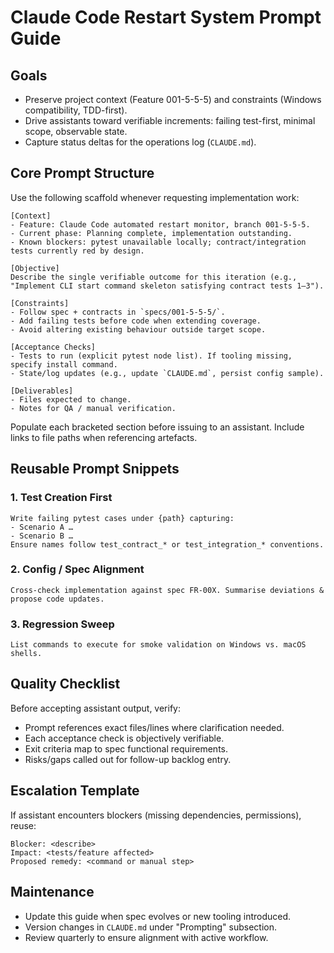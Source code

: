 # Claude Code Restart System Prompt Guide

## Goals
- Preserve project context (Feature 001-5-5-5) and constraints (Windows compatibility, TDD-first).
- Drive assistants toward verifiable increments: failing test-first, minimal scope, observable state.
- Capture status deltas for the operations log (`CLAUDE.md`).

## Core Prompt Structure
Use the following scaffold whenever requesting implementation work:

```
[Context]
- Feature: Claude Code automated restart monitor, branch 001-5-5-5.
- Current phase: Planning complete, implementation outstanding.
- Known blockers: pytest unavailable locally; contract/integration tests currently red by design.

[Objective]
Describe the single verifiable outcome for this iteration (e.g., "Implement CLI start command skeleton satisfying contract tests 1–3").

[Constraints]
- Follow spec + contracts in `specs/001-5-5-5/`.
- Add failing tests before code when extending coverage.
- Avoid altering existing behaviour outside target scope.

[Acceptance Checks]
- Tests to run (explicit pytest node list). If tooling missing, specify install command.
- State/log updates (e.g., update `CLAUDE.md`, persist config sample).

[Deliverables]
- Files expected to change.
- Notes for QA / manual verification.
```

Populate each bracketed section before issuing to an assistant. Include links to file paths when referencing artefacts.

## Reusable Prompt Snippets

### 1. Test Creation First
```
Write failing pytest cases under {path} capturing:
- Scenario A …
- Scenario B …
Ensure names follow test_contract_* or test_integration_* conventions.
```

### 2. Config / Spec Alignment
```
Cross-check implementation against spec FR-00X. Summarise deviations & propose code updates.
```

### 3. Regression Sweep
```
List commands to execute for smoke validation on Windows vs. macOS shells.
```

## Quality Checklist
Before accepting assistant output, verify:
- Prompt references exact files/lines where clarification needed.
- Each acceptance check is objectively verifiable.
- Exit criteria map to spec functional requirements.
- Risks/gaps called out for follow-up backlog entry.

## Escalation Template
If assistant encounters blockers (missing dependencies, permissions), reuse:
```
Blocker: <describe>
Impact: <tests/feature affected>
Proposed remedy: <command or manual step>
```

## Maintenance
- Update this guide when spec evolves or new tooling introduced.
- Version changes in `CLAUDE.md` under "Prompting" subsection.
- Review quarterly to ensure alignment with active workflow.
